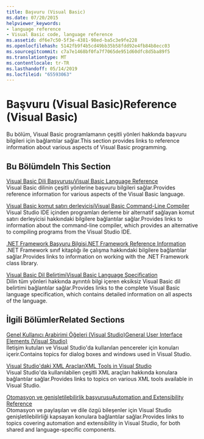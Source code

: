 ```yaml
---
title: Başvuru (Visual Basic)
ms.date: 07/20/2015
helpviewer_keywords:
- language reference
- Visual Basic code, language reference
ms.assetid: df6e7c50-5f3e-4381-98ed-ba5c3e9fe228
ms.openlocfilehash: 5142fb9f4b5cd49bb35b58fdd92e4fb84b8ecc03
ms.sourcegitcommit: c7a7e1468bf0fa7f7065de951d60dfc8d5ba89f5
ms.translationtype: MT
ms.contentlocale: tr-TR
ms.lasthandoff: 05/14/2019
ms.locfileid: "65593063"
---
```

# <a name="reference-visual-basic"></a><span data-ttu-id="f6070-102">Başvuru (Visual Basic)</span><span class="sxs-lookup"><span data-stu-id="f6070-102">Reference (Visual Basic)</span></span>
<span data-ttu-id="f6070-103">Bu bölüm, Visual Basic programlamanın çeşitli yönleri hakkında başvuru bilgileri için bağlantılar sağlar.</span><span class="sxs-lookup"><span data-stu-id="f6070-103">This section provides links to reference information about various aspects of Visual Basic programming.</span></span>  
  
## <a name="in-this-section"></a><span data-ttu-id="f6070-104">Bu Bölümde</span><span class="sxs-lookup"><span data-stu-id="f6070-104">In This Section</span></span>  
 [<span data-ttu-id="f6070-105">Visual Basic Dili Başvurusu</span><span class="sxs-lookup"><span data-stu-id="f6070-105">Visual Basic Language Reference</span></span>](../../visual-basic/language-reference/index.md)  
 <span data-ttu-id="f6070-106">Visual Basic dilinin çeşitli yönlerine başvuru bilgileri sağlar.</span><span class="sxs-lookup"><span data-stu-id="f6070-106">Provides reference information for various aspects of the Visual Basic language.</span></span>  
  
 [<span data-ttu-id="f6070-107">Visual Basic komut satırı derleyicisi</span><span class="sxs-lookup"><span data-stu-id="f6070-107">Visual Basic Command-Line Compiler</span></span>](../../visual-basic/reference/command-line-compiler/index.md)  
 <span data-ttu-id="f6070-108">Visual Studio IDE içinden programları derleme bir alternatif sağlayan komut satırı derleyicisi hakkındaki bilgilere bağlantılar sağlar.</span><span class="sxs-lookup"><span data-stu-id="f6070-108">Provides links to information about the command-line compiler, which provides an alternative to compiling programs from the Visual Studio IDE.</span></span>  
  
 [<span data-ttu-id="f6070-109">.NET Framework Başvuru Bilgisi</span><span class="sxs-lookup"><span data-stu-id="f6070-109">.NET Framework Reference Information</span></span>](../../visual-basic/reference/net-framework-reference-information.md)  
 <span data-ttu-id="f6070-110">.NET Framework sınıf kitaplığı ile çalışma hakkındaki bilgilere bağlantılar sağlar.</span><span class="sxs-lookup"><span data-stu-id="f6070-110">Provides links to information on working with the .NET Framework class library.</span></span>  
  
 [<span data-ttu-id="f6070-111">Visual Basic Dil Belirtimi</span><span class="sxs-lookup"><span data-stu-id="f6070-111">Visual Basic Language Specification</span></span>](../../visual-basic/reference/language-specification/index.md)  
 <span data-ttu-id="f6070-112">Dilin tüm yönleri hakkında ayrıntılı bilgi içeren eksiksiz Visual Basic dil belirtimi bağlantılar sağlar.</span><span class="sxs-lookup"><span data-stu-id="f6070-112">Provides links to the complete Visual Basic language specification, which contains detailed information on all aspects of the language.</span></span>  
  
## <a name="related-sections"></a><span data-ttu-id="f6070-113">İlgili Bölümler</span><span class="sxs-lookup"><span data-stu-id="f6070-113">Related Sections</span></span>  
 [<span data-ttu-id="f6070-114">Genel Kullanıcı Arabirimi Öğeleri (Visual Studio)</span><span class="sxs-lookup"><span data-stu-id="f6070-114">General User Interface Elements (Visual Studio)</span></span>](/visualstudio/ide/reference/general-user-interface-elements-visual-studio)  
 <span data-ttu-id="f6070-115">İletişim kutuları ve Visual Studio'da kullanılan pencereler için konuları içerir.</span><span class="sxs-lookup"><span data-stu-id="f6070-115">Contains topics for dialog boxes and windows used in Visual Studio.</span></span>  
  
 [<span data-ttu-id="f6070-116">Visual Studio'daki XML Araçları</span><span class="sxs-lookup"><span data-stu-id="f6070-116">XML Tools in Visual Studio</span></span>](/visualstudio/xml-tools/xml-tools-in-visual-studio)  
 <span data-ttu-id="f6070-117">Visual Studio'da kullanılabilen çeşitli XML araçları hakkında konulara bağlantılar sağlar.</span><span class="sxs-lookup"><span data-stu-id="f6070-117">Provides links to topics on various XML tools available in Visual Studio.</span></span>  
  
 [<span data-ttu-id="f6070-118">Otomasyon ve genişletilebilirlik başvurusu</span><span class="sxs-lookup"><span data-stu-id="f6070-118">Automation and Extensibility Reference</span></span>](/visualstudio/extensibility/extensibility-in-visual-studio)  
 <span data-ttu-id="f6070-119">Otomasyon ve paylaşılan ve dile özgü bileşenler için Visual Studio genişletilebilirliği kapsayan konulara bağlantılar sağlar.</span><span class="sxs-lookup"><span data-stu-id="f6070-119">Provides links to topics covering automation and extensibility in Visual Studio, for both shared and language-specific components.</span></span>
